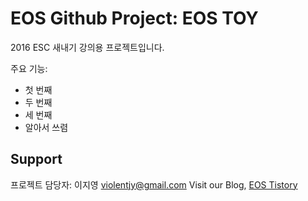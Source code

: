 # EOS Github Project: EOS TOY

2016 ESC 새내기 강의용 프로젝트입니다.

주요 기능:    
- 첫 번째
- 두 번째
- 세 번째
- 알아서 쓰렴

## Support
프로젝트 담당자: 이지영 violentjy@gmail.com
Visit our Blog, [EOS Tistory](http://hyu-eos.tistory.com/category)
